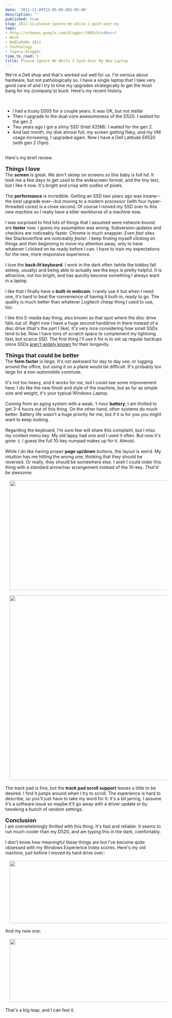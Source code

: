 ```yaml
---
date: '2011-11-09T23:05:00.001-05:00'
description: ''
published: true
slug: 2011-11-please-ignore-me-while-i-gush-over-my
tags:
- http://schemas.google.com/blogger/2008/kind#post
- Work
- NaBloPoMo 2011
- Technology
- legacy-blogger
time_to_read: 5
title: Please Ignore Me While I Gush Over My New Laptop
---
```


We're a Dell shop and that's worked out well for us. I'm serious about hardware, but not pathologically so. I have a single laptop that I take very good care of and I try to time my upgrades strategically to get the most bang for my (company's) buck. Here's my recent history.<br />
<br />
<br />
<ul>
<li>I had a trusty D505 for a couple years. It was OK, but not stellar</li>
<li>Then I upgrade to the dual-core awesomeness of the D520. I waited for the gen 2</li>
<li>Two years ago I got a shiny SSD (Intel X25M). I waited for the gen 2.&nbsp;</li>
<li>And last month, my disk almost full, my screen getting flaky, and my VM usage increasing, I upgraded again. Now I have a Dell Latitude E6520 (with gen 2 i7qm).</li>
</ul>
<br />
Here's my brief review.<br />
<br />
<span style="font-size: large;"><b>Things I love</b></span><br />
The <b>screen</b> is great. We don't skimp on screens so this baby is full hd. It took me a few days to get used to the widescreen format, and the tiny text, but I like it now. It's bright and crisp with oodles of pixels.<br />
<br />
The <b>performance</b> is incredible. Getting an SSD two years ago was insane--the best upgrade ever--but moving to a modern processor (with four hyper-threaded cores) is a close second. Of course I moved my SSD over to this new machine so I really have a killer workhorse of a machine now.<br />
<br />
I was surprised to find lots of things that I assumed were network-bound are <b>faster</b> now. I guess my assumption was wrong. Subversion updates and checkins are noticeably faster. Chrome is much snappier. Even <i>fast</i> sites like Stackoverflow are noticeably<i> faster</i>. I keep finding myself clicking on things and then beginning to move my attention away, only to have whatever I clicked on be ready before I can. I have to train my expectations for the new, more responsive experience.<br />
<br />
I love the <b>back-lit keyboard</b>. I work in the dark often (while the kiddos fall asleep, usually) and being able to actually see the keys is pretty helpful. It is attractive, not too bright, and has quickly become something I always want in a laptop.<br />
<br />
I like that I finally have a <b>built-in webcam</b>. I rarely use it but when I need one, it's hard to beat the convenience of having it built-in, ready to go. The quality is much better than whatever Logitech cheap thing I used to use, too.<br />
<br />
I like this E-media bay thing, also known as that spot where the disc drive falls out of. Right now I have a huge <i>second</i> harddrive in there instead of a disc drive (that's the part I like). It's very nice considering how small SSDs tend to be. Now I have tons of scratch space to complement my lightning fast, but scarce SSD. The first thing I'll use it for is to set up regular backups since SSDs <a href="http://www.codinghorror.com/blog/2011/05/the-hot-crazy-solid-state-drive-scale.html">aren't widely known</a> for their longevity.<br />
<br />
<b><span style="font-size: large;">Things that could be better</span></b><br />
The <b>form factor</b> is <i>large</i>. It's not awkward for day to day use, or lugging around the office, but using it on a plane would be difficult. It's probably too large for a non-automobile commute.<br />
<br />
It's not too heavy, and it works for me, but I could see some improvement here. I do like the new finish and style of the machine, but as far as simple size and weight, it's your typical Windows Laptop.<br />
<br />
Coming from an aging system with a weak, 1-hour <b>battery</b>, I am thrilled to get 3-4 hours out of this thing. On the other hand, other systems do much better. Battery life wasn't a huge priority for me, but if it is for you you might want to keep looking.<br />
<br />
Regarding the keyboard, I'm sure few will share this complaint, but I miss my context menu key. My old lappy had one and I used it often. But now it's gone :(. I guess the full 10-key numpad makes up for it. Almost.<br />
<br />
While I do like having proper<b> page up/down</b> buttons, the layout is weird. My intuition has me hitting the wrong one, thinking that they should be reversed. Or really, they should be somewhere else. I wish I could order this thing with a standard arrow/nav arrangement instead of the 10-key. <i>That'd be awesome.</i><br />
<br />
<div class="separator" style="clear: both; text-align: center;">
<a href="http://3.bp.blogspot.com/-IZmHvJAeUCo/Trs_zFxPYDI/AAAAAAAAEFY/xOcqXamObs4/s1600/have.png" style="margin-left: 1em; margin-right: 1em;"><img border="0" height="352" src="http://3.bp.blogspot.com/-IZmHvJAeUCo/Trs_zFxPYDI/AAAAAAAAEFY/xOcqXamObs4/s640/have.png" width="640" /></a></div>
<br />
<div class="separator" style="clear: both; text-align: center;">
<a href="http://3.bp.blogspot.com/-UfOJvYEUb1o/Trs_ztJ0N1I/AAAAAAAAEFg/ro4zeSXWia8/s1600/want.png" style="margin-left: 1em; margin-right: 1em;"><img border="0" height="593" src="http://3.bp.blogspot.com/-UfOJvYEUb1o/Trs_ztJ0N1I/AAAAAAAAEFg/ro4zeSXWia8/s640/want.png" width="640" /></a></div>
<br />
The track pad is fine, but the <b>track pad scroll support</b> leaves a little to be desired. I find it jumps around when I try to scroll. The experience is hard to describe, so you'll just have to take my word for it: it's a bit jarring. I assume it's a software issue so maybe it'll go away with a driver update or by tweaking a bunch of random settings.<br />
<br />
<b><span style="font-size: large;">Conclusion</span></b><br />
I am overwhelmingly thrilled with this thing. It's fast and reliable. It seems to run much cooler than my D520, and am typing this in the dark, comfortably.<br />
<br />
I don't know how meaningful these things are but I've become quite obsessed with my Windows Experience Index scores. Here's my old machine, just before I moved its hard drive over.:<br />
<br />
<div class="separator" style="clear: both; text-align: center;">
<a href="http://3.bp.blogspot.com/-KtR2-MfN-IM/TrtBcD6JoVI/AAAAAAAAEFo/gESfbCFRrik/s1600/d520+wei.png" style="margin-left: 1em; margin-right: 1em;"><img border="0" height="200" src="http://3.bp.blogspot.com/-KtR2-MfN-IM/TrtBcD6JoVI/AAAAAAAAEFo/gESfbCFRrik/s640/d520+wei.png" width="640" /></a></div>
<br />
And my new one:<br />
<br />
<div class="separator" style="clear: both; text-align: center;">
<a href="http://4.bp.blogspot.com/-wvnapmKKbNs/TrtBjiBKcGI/AAAAAAAAEFw/7XVLxhzWP8g/s1600/e6520+wei.png" style="margin-left: 1em; margin-right: 1em;"><img border="0" height="203" src="http://4.bp.blogspot.com/-wvnapmKKbNs/TrtBjiBKcGI/AAAAAAAAEFw/7XVLxhzWP8g/s640/e6520+wei.png" width="640" /></a></div>
<br />
That's a big leap, and I can feel it.